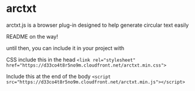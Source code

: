 # arctxt
arctxt.js is a browser plug-in designed to help generate circular text easily

README on the way!

until then, you can include it in your project with

CSS include this in the head
```<link rel="stylesheet" href="https://d33co4t8r5no9m.cloudfront.net/arctxt.min.css">```

Include this at the end of the body
```<script src="https://d33co4t8r5no9m.cloudfront.net/arctxt.min.js"></script>```
